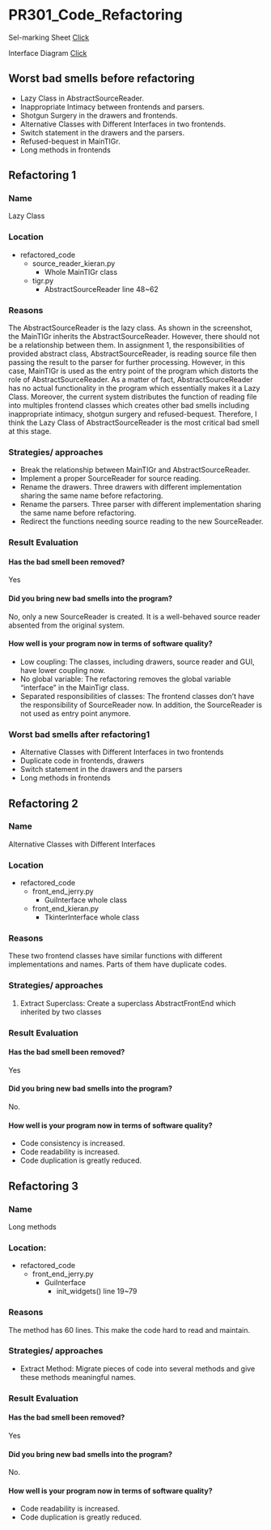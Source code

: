 # PR301_Code_Refactoring
Sel-marking Sheet [Click](Documents/BCPR301%20Assignment2%20self-marking%20sheet_YuHong.Jhuo_99140202.docx)

Interface Diagram [Click](Documents/Interface_Diagram.jpg)

## Worst bad smells before refactoring
-	Lazy Class in AbstractSourceReader.
-	Inappropriate Intimacy between frontends and parsers.
-	Shotgun Surgery in the drawers and frontends.
-	Alternative Classes with Different Interfaces in two frontends.
-	Switch statement in the drawers and the parsers.
-	Refused-bequest in MainTIGr.
-	Long methods in frontends


## Refactoring  1
### Name
Lazy Class 
### Location
- refactored_code
   - source_reader_kieran.py 
        - Whole MainTIGr class
   - tigr.py
        - AbstractSourceReader line 48~62

### Reasons
The AbstractSourceReader is the lazy class. As shown in the screenshot, the MainTIGr inherits the AbstractSourceReader. However, there should not be a relationship between them. In assignment 1, the responsibilities of provided abstract class, AbstractSourceReader, is reading source file then passing the result to the parser for further processing. However, in this case, MainTIGr is used as the entry point of the program which distorts the role of AbstractSourceReader. As a matter of fact, AbstractSourceReader has no actual functionality in the program which essentially makes it a Lazy Class. Moreover, the current system distributes the function of reading file into multiples frontend classes which creates other bad smells including inappropriate intimacy, shotgun surgery and refused-bequest. Therefore, I think the Lazy Class of AbstractSourceReader is the most critical bad smell at this stage.
### Strategies/ approaches
- Break the relationship between MainTIGr and AbstractSourceReader.
- Implement a proper SourceReader for source reading.
-	Rename the drawers. Three drawers with different implementation sharing the same name before refactoring.
-	Rename the parsers. Three parser with different implementation sharing the same name before refactoring.
- 	Redirect the functions needing source reading to the new SourceReader.
### Result Evaluation
#### Has the bad smell been removed?
Yes
#### Did you bring new bad smells into the program?
No, only a new SourceReader is created. It is a well-behaved source reader absented from the original system.
#### How well is your program now in terms of software quality?
-	Low coupling: The classes, including drawers, source reader and GUI, have lower coupling now.
-	No global variable: The refactoring removes the global variable “interface” in the MainTigr class.
-	Separated responsibilities of classes: The frontend classes don’t have the responsibility of SourceReader now. In addition, the SourceReader is not used as entry point anymore.

### Worst bad smells after refactoring1
-	Alternative Classes with Different Interfaces in two frontends
-	Duplicate code in frontends, drawers
-	Switch statement in the drawers and the parsers
-	Long methods in frontends





## Refactoring 2
### Name
Alternative Classes with Different Interfaces
### Location
- refactored_code
    - front_end_jerry.py
        - GuiInterface whole class
    - front_end_kieran.py 
        - TkinterInterface whole class

### Reasons
These two frontend classes have similar functions with different implementations and names. Parts of them have duplicate codes.
### Strategies/ approaches
1.	Extract Superclass: Create a superclass AbstractFrontEnd which inherited by two classes 
### Result Evaluation
#### Has the bad smell been removed?
Yes
#### Did you bring new bad smells into the program?
No. 
#### How well is your program now in terms of software quality?
-	Code consistency is increased. 
-	Code readability is increased.
-	Code duplication is greatly reduced.


## Refactoring 3
### Name
Long methods 
### Location: 
- refactored_code
    - front_end_jerry.py
        - GuiInterface
            - init_widgets() line 19~79
         
### Reasons
The method has 60 lines. This make the code hard to read and maintain.
### Strategies/ approaches
-	Extract Method: Migrate pieces of code into several methods and give these methods meaningful names.
### Result Evaluation
#### Has the bad smell been removed?
Yes
#### Did you bring new bad smells into the program?
No. 
#### How well is your program now in terms of software quality?
-	Code readability is increased.
-	Code duplication is greatly reduced.

